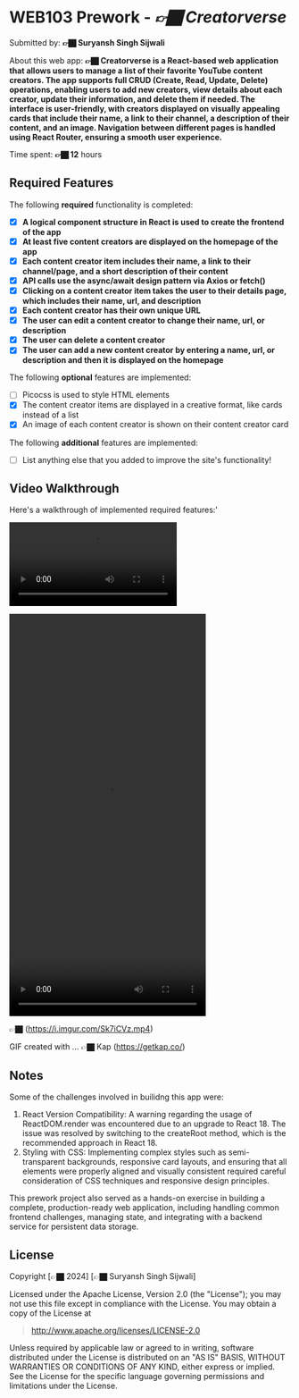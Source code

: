 # WEB103 Prework - *👉🏿 Creatorverse*

Submitted by: **👉🏿 Suryansh Singh Sijwali**

About this web app: **👉🏿 Creatorverse is a React-based web application that allows users to manage a list of their favorite YouTube content creators. The app supports full CRUD (Create, Read, Update, Delete) operations, enabling users to add new creators, view details about each creator, update their information, and delete them if needed. The interface is user-friendly, with creators displayed on visually appealing cards that include their name, a link to their channel, a description of their content, and an image. Navigation between different pages is handled using React Router, ensuring a smooth user experience.**

Time spent: **👉🏿 12** hours

## Required Features

The following **required** functionality is completed:

<!-- 👉🏿👉🏿👉🏿 Make sure to check off completed functionality below -->
- [X] **A logical component structure in React is used to create the frontend of the app**
- [X] **At least five content creators are displayed on the homepage of the app**
- [X] **Each content creator item includes their name, a link to their channel/page, and a short description of their content**
- [X] **API calls use the async/await design pattern via Axios or fetch()**
- [X] **Clicking on a content creator item takes the user to their details page, which includes their name, url, and description**
- [X] **Each content creator has their own unique URL**
- [X] **The user can edit a content creator to change their name, url, or description**
- [X] **The user can delete a content creator**
- [X] **The user can add a new content creator by entering a name, url, or description and then it is displayed on the homepage**

The following **optional** features are implemented:

- [ ] Picocss is used to style HTML elements
- [X] The content creator items are displayed in a creative format, like cards instead of a list
- [X] An image of each content creator is shown on their content creator card

The following **additional** features are implemented:

* [ ] List anything else that you added to improve the site's functionality!

## Video Walkthrough

Here's a walkthrough of implemented required features:'

![Imgur Video](https://i.imgur.com/Sk7iCVz.mp4)

<video src="https://i.imgur.com/Sk7iCVz.mp4" width="352" height="720"></video>

👉🏿 (https://i.imgur.com/Sk7iCVz.mp4)

<!-- Replace this with whatever GIF tool you used! -->
GIF created with ...  👉🏿 Kap (https://getkap.co/) 
<!-- Recommended tools:
[Kap](https://getkap.co/) for macOS
[ScreenToGif](https://www.screentogif.com/) for Windows
[peek](https://github.com/phw/peek) for Linux. -->

## Notes

Some of the challenges involved in builidng this app were:
1) React Version Compatibility: A warning regarding the usage of ReactDOM.render was encountered due to an upgrade to React 18. The issue was resolved by switching to the createRoot method, which is the recommended approach in React 18.
2) Styling with CSS: Implementing complex styles such as semi-transparent backgrounds, responsive card layouts, and ensuring that all elements were properly aligned and visually consistent required careful consideration of CSS techniques and responsive design principles.

This prework project also served as a hands-on exercise in building a complete, production-ready web application, including handling common frontend challenges, managing state, and integrating with a backend service for persistent data storage.

## License

Copyright [👉🏿 2024] [👉🏿 Suryansh Singh Sijwali]

Licensed under the Apache License, Version 2.0 (the "License"); you may not use this file except in compliance with the License. You may obtain a copy of the License at

> http://www.apache.org/licenses/LICENSE-2.0

Unless required by applicable law or agreed to in writing, software distributed under the License is distributed on an "AS IS" BASIS, WITHOUT WARRANTIES OR CONDITIONS OF ANY KIND, either express or implied. See the License for the specific language governing permissions and limitations under the License.
